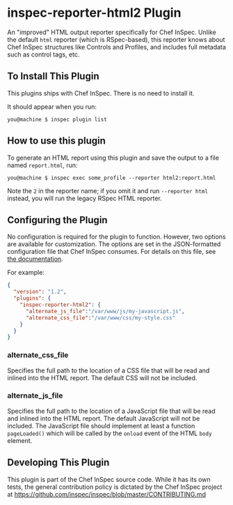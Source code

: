 # inspec-reporter-html2 Plugin

An "improved" HTML output reporter specifically for Chef InSpec. Unlike the default `html` reporter (which is RSpec-based), this reporter knows about Chef InSpec structures like Controls and Profiles, and includes full metadata such as control tags, etc.

## To Install This Plugin

This plugins ships with Chef InSpec. There is no need to install it.

It should appear when you run:

```
you@machine $ inspec plugin list
```

## How to use this plugin

To generate an HTML report using this plugin and save the output to a file named `report.html`, run:

```
you@machine $ inspec exec some_profile --reporter html2:report.html
```

Note the `2` in the reporter name; if you omit it and run `--reporter html` instead, you will run the legacy RSpec HTML reporter.

## Configuring the Plugin

No configuration is required for the plugin to function. However, two options are available for customization. The options are set in the JSON-formatted configuration file that Chef InSpec consumes. For details on this file, see [the documentation](https://www.inspec.io/docs/reference/config/).

For example:

```json
{
  "version": "1.2",
  "plugins": {
    "inspec-reporter-html2": {
      "alternate_js_file":"/var/www/js/my-javascript.js",
      "alternate_css_file":"/var/www/css/my-style.css"
    }
  }
}
```

### alternate\_css\_file

Specifies the full path to the location of a CSS file that will be read and inlined into the HTML report. The default CSS will not be included.

### alternate\_js\_file

Specifies the full path to the location of a JavaScript file that will be read and inlined into the HTML report. The default JavaScript will not be included. The JavaScript file should implement at least a function `pageLoaded()` which will be called by the `onload` event of the HTML `body` element.

## Developing This Plugin

This plugin is part of the Chef InSpec source code. While it has its own tests, the general contribution policy is dictated by the Chef InSpec project at https://github.com/inspec/inspec/blob/master/CONTRIBUTING.md



